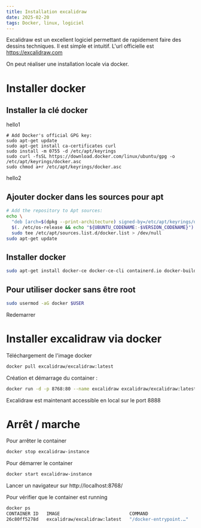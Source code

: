 ```yaml
---
title: Installation excalidraw
date: 2025-02-20
tags: Docker, linux, logiciel
---
```


Excalidraw est un excellent logiciel permettant de rapidement faire des dessins techniques. Il est simple et intuitif.
L'url officielle est https://excalidraw.com

On peut réaliser une installation locale via docker.

# Installer docker
## Installer la clé docker
hello1
```
# Add Docker's official GPG key:
sudo apt-get update
sudo apt-get install ca-certificates curl
sudo install -m 0755 -d /etc/apt/keyrings
sudo curl -fsSL https://download.docker.com/linux/ubuntu/gpg -o /etc/apt/keyrings/docker.asc
sudo chmod a+r /etc/apt/keyrings/docker.asc
```
hello2
## Ajouter docker dans les sources pour apt
```bash
# Add the repository to Apt sources:
echo \
  "deb [arch=$(dpkg --print-architecture) signed-by=/etc/apt/keyrings/docker.asc] https://download.docker.com/linux/ubuntu \
  $(. /etc/os-release && echo "${UBUNTU_CODENAME:-$VERSION_CODENAME}") stable" | \
  sudo tee /etc/apt/sources.list.d/docker.list > /dev/null
sudo apt-get update
```
## Installer docker
```bash
sudo apt-get install docker-ce docker-ce-cli containerd.io docker-buildx-plugin docker-compose-plugin
```
## Pour utiliser docker sans être root
```bash
sudo usermod -aG docker $USER
```
Redemarrer

# Installer excalidraw via docker
Téléchargement de l'image docker
```bash
docker pull excalidraw/excalidraw:latest
```

Création et démarrage du container :
```bash
docker run -d -p 8768:80 --name excalidraw excalidraw/excalidraw:latest
```
Excalidraw est maintenant accessible en local sur le port 8888

# Arrêt / marche
Pour arrêter le container
```bash
docker stop excalidraw-instance
```

Pour démarrer le container
```bash
docker start excalidraw-instance
```
Lancer un navigateur sur http://localhost:8768/

Pour vérifier que le container est running
```bash
docker ps
CONTAINER ID   IMAGE                          COMMAND                  CREATED         STATUS                            PORTS                                     NAMES
26c80ff5278d   excalidraw/excalidraw:latest   "/docker-entrypoint.…"   2 seconds ago   Up 2 seconds (health: starting)   0.0.0.0:8768->80/tcp, [::]:8768->80/tcp   excalidraw
```
